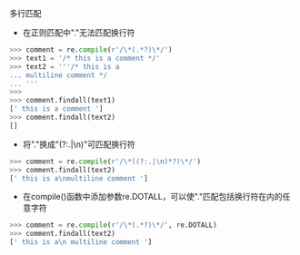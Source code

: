 多行匹配
- 在正则匹配中"."无法匹配换行符
```python
>>> comment = re.compile(r'/\*(.*?)\*/')
>>> text1 = '/* this is a comment */'
>>> text2 = '''/* this is a
... multiline comment */
... '''
>>>
>>> comment.findall(text1)
[' this is a comment ']
>>> comment.findall(text2)
[]
```

- 将"."换成"(?:.|\n)"可匹配换行符
```python
>>> comment = re.compile(r'/\*((?:.|\n)*?)\*/')
>>> comment.findall(text2)
[' this is a\nmultiline comment ']
```

- 在compile()函数中添加参数re.DOTALL，可以使"."匹配包括换行符在内的任意字符
```python
>>> comment = re.compile(r'/\*(.*?)\*/', re.DOTALL)
>>> comment.findall(text2)
[' this is a\n multiline comment ']
```